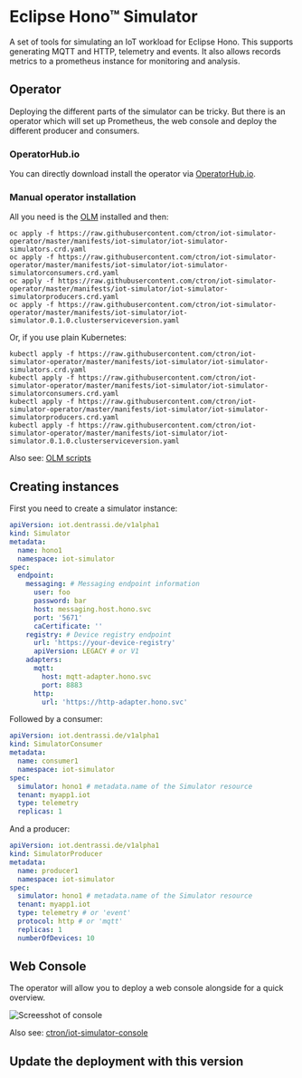 # Eclipse Hono™ Simulator

A set of tools for simulating an IoT workload for Eclipse Hono.
This supports generating MQTT and HTTP, telemetry and events.
It also allows records metrics to a prometheus instance for monitoring
and analysis.

## Operator

Deploying the different parts of the simulator can be tricky. But there is an
operator which will set up Prometheus, the web console and deploy the different
producer and consumers.

### OperatorHub.io

You can directly download install the operator via [OperatorHub.io](https://operatorhub.io/operator/iot-simulator "IoT simulator on OperatorHub.io").

### Manual operator installation

All you need is the [OLM](https://github.com/operator-framework/operator-lifecycle-manager "Operator Lifecycle Manager") installed and then:

    oc apply -f https://raw.githubusercontent.com/ctron/iot-simulator-operator/master/manifests/iot-simulator/iot-simulator-simulators.crd.yaml
    oc apply -f https://raw.githubusercontent.com/ctron/iot-simulator-operator/master/manifests/iot-simulator/iot-simulator-simulatorconsumers.crd.yaml
    oc apply -f https://raw.githubusercontent.com/ctron/iot-simulator-operator/master/manifests/iot-simulator/iot-simulator-simulatorproducers.crd.yaml
    oc apply -f https://raw.githubusercontent.com/ctron/iot-simulator-operator/master/manifests/iot-simulator/iot-simulator.0.1.0.clusterserviceversion.yaml

Or, if you use plain Kubernetes:

    kubectl apply -f https://raw.githubusercontent.com/ctron/iot-simulator-operator/master/manifests/iot-simulator/iot-simulator-simulators.crd.yaml
    kubectl apply -f https://raw.githubusercontent.com/ctron/iot-simulator-operator/master/manifests/iot-simulator/iot-simulator-simulatorconsumers.crd.yaml
    kubectl apply -f https://raw.githubusercontent.com/ctron/iot-simulator-operator/master/manifests/iot-simulator/iot-simulator-simulatorproducers.crd.yaml
    kubectl apply -f https://raw.githubusercontent.com/ctron/iot-simulator-operator/master/manifests/iot-simulator/iot-simulator.0.1.0.clusterserviceversion.yaml

Also see: [OLM scripts](https://github.com/ctron/iot-simulator-operator/tree/master/operator)

## Creating instances

First you need to create a simulator instance:

~~~yaml
apiVersion: iot.dentrassi.de/v1alpha1
kind: Simulator
metadata:
  name: hono1
  namespace: iot-simulator
spec:
  endpoint:
    messaging: # Messaging endpoint information
      user: foo
      password: bar
      host: messaging.host.hono.svc
      port: '5671'
      caCertificate: ''
    registry: # Device registry endpoint
      url: 'https://your-device-registry'
      apiVersion: LEGACY # or V1
    adapters:
      mqtt:
        host: mqtt-adapter.hono.svc
        port: 8883
      http:
        url: 'https://http-adapter.hono.svc'
~~~

Followed by a consumer:

~~~yaml
apiVersion: iot.dentrassi.de/v1alpha1
kind: SimulatorConsumer
metadata:
  name: consumer1
  namespace: iot-simulator
spec:
  simulator: hono1 # metadata.name of the Simulator resource
  tenant: myapp1.iot
  type: telemetry
  replicas: 1
~~~

And a producer:

~~~yaml
apiVersion: iot.dentrassi.de/v1alpha1
kind: SimulatorProducer
metadata:
  name: producer1
  namespace: iot-simulator
spec:
  simulator: hono1 # metadata.name of the Simulator resource
  tenant: myapp1.iot
  type: telemetry # or 'event'
  protocol: http # or 'mqtt'
  replicas: 1
  numberOfDevices: 10
~~~

## Web Console

The operator will allow you to deploy a web console alongside for a quick
overview.

![Screesshot of console](docs/console.png)

Also see: [ctron/iot-simulator-console](https://github.com/ctron/iot-simulator-console "IoT simulator console")


## Update the deployment with this version
